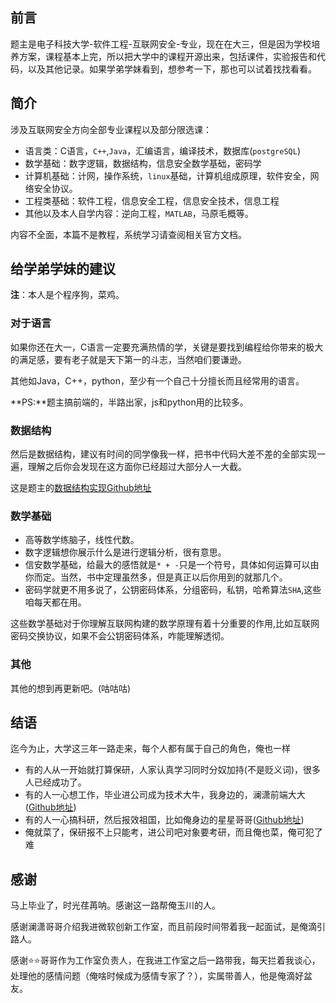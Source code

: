 ## 前言

题主是电子科技大学-软件工程-互联网安全-专业，现在在大三，但是因为学校培养方案，课程基本上完，所以把大学中的课程开源出来，包括课件，实验报告和代码，以及其他记录。如果学弟学妹看到，想参考一下，那也可以试着找找看看。

## 简介
涉及互联网安全方向全部专业课程以及部分限选课：
- 语言类：C语言，`C++`,`Java`，汇编语言，编译技术，数据库(`postgreSQL`)
- 数学基础：数字逻辑，数据结构，信息安全数学基础，密码学
- 计算机基础：计网，操作系统，`linux`基础，计算机组成原理，软件安全，网络安全协议。
- 工程类基础：软件工程，信息安全工程，信息安全技术，信息工程
- 其他以及本人自学内容：逆向工程，`MATLAB`，马原毛概等。

内容不全面，本篇不是教程，系统学习请查阅相关官方文档。
## 给学弟学妹的建议

**注**：本人是个程序狗，菜鸡。
### 对于语言
如果你还在大一，C语言一定要充满热情的学，关键是要找到编程给你带来的极大的满足感，要有老子就是天下第一的斗志，当然咱们要谦逊。

其他如Java，C++，python，至少有一个自己十分擅长而且经常用的语言。

**PS:**题主搞前端的，半路出家，js和python用的比较多。
### 数据结构
然后是数据结构，建议有时间的同学像我一样，把书中代码大差不差的全部实现一遍，理解之后你会发现在这方面你已经超过大部分人一大截。

这是题主的[数据结构实现Github地址](https://github.com/UESTCzhouyuchuan/Algorithmic/tree/master/DataStuctBasic_%E6%95%B0%E6%8D%AE%E7%BB%93%E6%9E%84%E5%AE%9E%E7%8E%B0)
### 数学基础
- 高等数学练脑子，线性代数。
- 数字逻辑想你展示什么是进行逻辑分析，很有意思。
- 信安数学基础，给最大的感悟就是`* + -`只是一个符号，具体如何运算可以由你而定。当然，书中定理虽然多，但是真正以后你用到的就那几个。
- 密码学就更不用多说了，公钥密码体系，分组密码，私钥，哈希算法`SHA`,这些咱每天都在用。

这些数学基础对于你理解互联网构建的数学原理有着十分重要的作用,比如互联网密码交换协议，如果不会公钥密码体系，咋能理解透彻。
### 其他
其他的想到再更新吧。(咕咕咕)

## 结语
迄今为止，大学这三年一路走来，每个人都有属于自己的角色，俺也一样
- 有的人从一开始就打算保研，人家认真学习同时分奴加持(不是贬义词)，很多人已经成功了。
- 有的人一心想工作，毕业进公司成为技术大牛，我身边的，澜潇前端大大([Github地址](https://github.com/HiLanXiao))
- 有的人一心搞科研，然后报效祖国，比如俺身边的星星哥哥([Github地址](https://github.com/hanjiaxing521))
- 俺就菜了，保研报不上只能考，进公司吧对象要考研，而且俺也菜，俺可犯了难
## 感谢
马上毕业了，时光荏苒呐。感谢这一路帮俺玉川的人。

感谢澜潇哥哥介绍我进微软创新工作室，而且前段时间带着我一起面试，是俺滴引路人。

感谢⭐️⭐️哥哥作为工作室负责人，在我进工作室之后一路带我，每天拦着我谈心，处理他的感情问题（俺啥时候成为感情专家了？），实属带善人，他是俺滴好盆友。